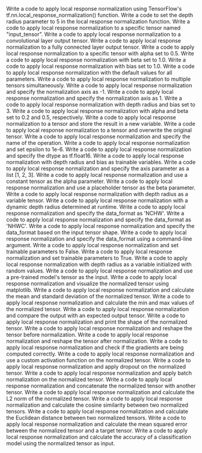 Write a code to apply local response normalization using TensorFlow's tf.nn.local_response_normalization() function.
Write a code to set the depth radius parameter to 5 in the local response normalization function.
Write a code to apply local response normalization to a specific tensor named "input_tensor".
Write a code to apply local response normalization to a convolutional layer output tensor.
Write a code to apply local response normalization to a fully connected layer output tensor.
Write a code to apply local response normalization to a specific tensor with alpha set to 0.5.
Write a code to apply local response normalization with beta set to 1.0.
Write a code to apply local response normalization with bias set to 1.0.
Write a code to apply local response normalization with the default values for all parameters.
Write a code to apply local response normalization to multiple tensors simultaneously.
Write a code to apply local response normalization and specify the normalization axis as -1.
Write a code to apply local response normalization and specify the normalization axis as 1.
Write a code to apply local response normalization with depth radius and bias set to 3.
Write a code to apply local response normalization with alpha and beta set to 0.2 and 0.5, respectively.
Write a code to apply local response normalization to a tensor and store the result in a new variable.
Write a code to apply local response normalization to a tensor and overwrite the original tensor.
Write a code to apply local response normalization and specify the name of the operation.
Write a code to apply local response normalization and set epsilon to 1e-6.
Write a code to apply local response normalization and specify the dtype as tf.float16.
Write a code to apply local response normalization with depth radius and bias as trainable variables.
Write a code to apply local response normalization and specify the axis parameter as a list [1, 2, 3].
Write a code to apply local response normalization and use a constant tensor as the alpha parameter.
Write a code to apply local response normalization and use a placeholder tensor as the beta parameter.
Write a code to apply local response normalization with depth radius as a variable tensor.
Write a code to apply local response normalization with a dynamic depth radius determined at runtime.
Write a code to apply local response normalization and specify the data_format as 'NCHW'.
Write a code to apply local response normalization and specify the data_format as 'NHWC'.
Write a code to apply local response normalization and specify the data_format based on the input tensor shape.
Write a code to apply local response normalization and specify the data_format using a command-line argument.
Write a code to apply local response normalization and set trainable parameters to False.
Write a code to apply local response normalization and set trainable parameters to True.
Write a code to apply local response normalization with depth radius as a variable initialized with random values.
Write a code to apply local response normalization and use a pre-trained model's tensor as the input.
Write a code to apply local response normalization and visualize the normalized tensor using matplotlib.
Write a code to apply local response normalization and calculate the mean and standard deviation of the normalized tensor.
Write a code to apply local response normalization and calculate the min and max values of the normalized tensor.
Write a code to apply local response normalization and compare the output with an expected output tensor.
Write a code to apply local response normalization and print the shape of the normalized tensor.
Write a code to apply local response normalization and reshape the tensor before normalization.
Write a code to apply local response normalization and reshape the tensor after normalization.
Write a code to apply local response normalization and check if the gradients are being computed correctly.
Write a code to apply local response normalization and use a custom activation function on the normalized tensor.
Write a code to apply local response normalization and apply dropout on the normalized tensor.
Write a code to apply local response normalization and apply batch normalization on the normalized tensor.
Write a code to apply local response normalization and concatenate the normalized tensor with another tensor.
Write a code to apply local response normalization and calculate the L2 norm of the normalized tensor.
Write a code to apply local response normalization and calculate the cosine similarity between two normalized tensors.
Write a code to apply local response normalization and calculate the Euclidean distance between two normalized tensors.
Write a code to apply local response normalization and calculate the mean squared error between the normalized tensor and a target tensor.
Write a code to apply local response normalization and calculate the accuracy of a classification model using the normalized tensor as input.